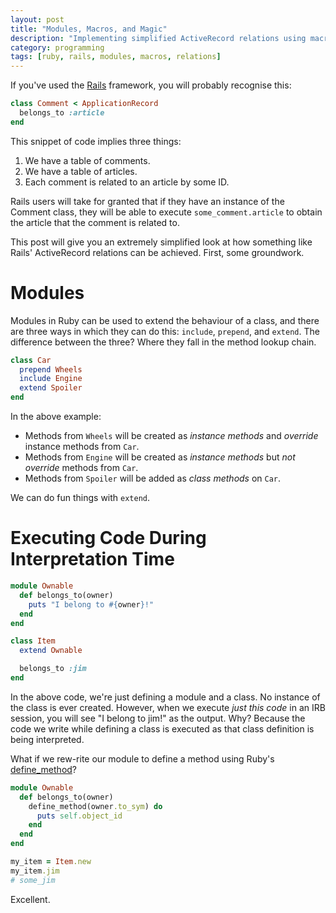 ```yaml
---
layout: post
title: "Modules, Macros, and Magic"
description: "Implementing simplified ActiveRecord relations using macros."
category: programming
tags: [ruby, rails, modules, macros, relations]
---
```


If you've used the [Rails](https://rubyonrails.org/) framework, you will probably recognise this:

```ruby
class Comment < ApplicationRecord
  belongs_to :article
end
```

This snippet of code implies three things:

1) We have a table of comments.
2) We have a table of articles.
3) Each comment is related to an article by some ID.

Rails users will take for granted that if they have an instance of the Comment class, they will be able to execute `some_comment.article` to obtain the article that the comment is related to.

This post will give you an extremely simplified look at how something like Rails' ActiveRecord relations can be achieved. First, some groundwork.

# Modules

Modules in Ruby can be used to extend the behaviour of a class, and there are three ways in which they can do this: `include`, `prepend`, and `extend`. The difference between the three? Where they fall in the method lookup chain.

```ruby
class Car
  prepend Wheels
  include Engine
  extend Spoiler
end
```

In the above example:

* Methods from `Wheels` will be created as *instance methods* and *override* instance methods from `Car`.
* Methods from `Engine` will be created as *instance methods* but *not override* methods from `Car`.
* Methods from `Spoiler` will be added as *class methods* on `Car`.

We can do fun things with `extend`.

# Executing Code During Interpretation Time

```ruby
module Ownable
  def belongs_to(owner)
    puts "I belong to #{owner}!"
  end
end

class Item
  extend Ownable

  belongs_to :jim
end
```

In the above code, we're just defining a module and a class. No instance of the class is ever created. However, when we execute _just this code_ in an IRB session, you will see "I belong to jim!" as the output. Why? Because the code we write while defining a class is executed as that class definition is being interpreted.

What if we rew-rite our module to define a method using Ruby's [define_method](https://apidock.com/ruby/Module/define_method)?

```ruby
module Ownable
  def belongs_to(owner)
    define_method(owner.to_sym) do
      puts self.object_id
    end
  end
end

my_item = Item.new
my_item.jim
# some_jim
```

Excellent.

